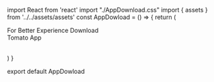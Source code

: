 import React from 'react'
import "./AppDownload.css"
import { assets } from '../../assets/assets'
const AppDowload = () => {
  return (
    <div className='app-download' id='app-download'>
      <p>For Better Experience Download <br /> Tomato App</p>
      <div className="app-download-platforms">
        <img src={assets.play_store} alt="" />
        <img src={assets.app_store} alt="" />
      </div>
    </div>
  )
}

export default AppDowload